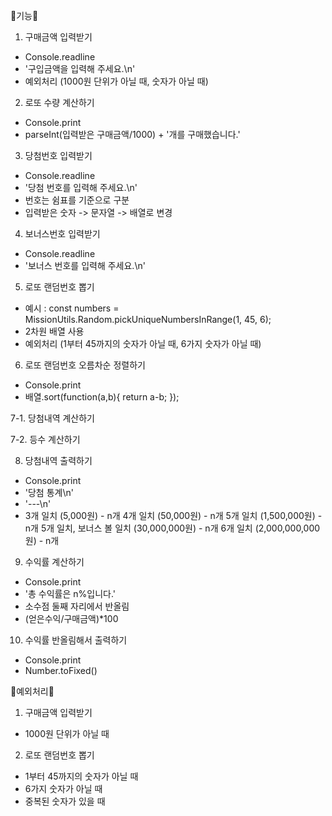 🐰기능🐰

1. 구매금액 입력받기

- Console.readline
- '구입금액을 입력해 주세요.\n'
- 예외처리 (1000원 단위가 아닐 때, 숫자가 아닐 때)

2. 로또 수량 계산하기

- Console.print
- parseInt(입력받은 구매금액/1000) + '개를 구매했습니다.'

3. 당첨번호 입력받기

- Console.readline
- '당첨 번호를 입력해 주세요.\n'
- 번호는 쉼표를 기준으로 구분
- 입력받은 숫자 -> 문자열 -> 배열로 변경

4. 보너스번호 입력받기

- Console.readline
- '보너스 번호를 입력해 주세요.\n'

5. 로또 랜덤번호 뽑기

- 예시 : const numbers = MissionUtils.Random.pickUniqueNumbersInRange(1, 45, 6);
- 2차원 배열 사용
- 예외처리 (1부터 45까지의 숫자가 아닐 때, 6가지 숫자가 아닐 때)

6. 로또 랜덤번호 오름차순 정렬하기

- Console.print
- 배열.sort(function(a,b){
  return a-b;
  });

7-1. 당첨내역 계산하기

7-2. 등수 계산하기

8. 당첨내역 출력하기

- Console.print
- '당첨 통계\n'
- '---\n'
- 3개 일치 (5,000원) - n개
  4개 일치 (50,000원) - n개
  5개 일치 (1,500,000원) - n개
  5개 일치, 보너스 볼 일치 (30,000,000원) - n개
  6개 일치 (2,000,000,000원) - n개

9. 수익률 계산하기

- Console.print
- '총 수익률은 n%입니다.'
- 소수점 둘째 자리에서 반올림
- (얻은수익/구매금액)\*100

10. 수익률 반올림해서 출력하기

- Console.print
- Number.toFixed()

🐹예외처리🐹

1. 구매금액 입력받기

- 1000원 단위가 아닐 때

2. 로또 랜덤번호 뽑기

- 1부터 45까지의 숫자가 아닐 때
- 6가지 숫자가 아닐 때
- 중복된 숫자가 있을 때
